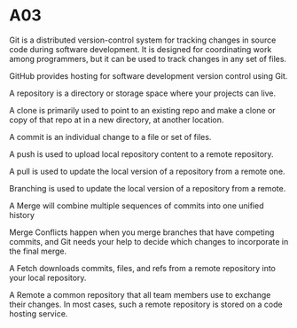# A03

Git is a distributed version-control system for tracking changes in source code during software development. It is designed for coordinating work among programmers, but it can be used to track changes in any set of files. 

GitHub provides hosting for software development version control using Git.

A repository is a directory or storage space where your projects can live.

A clone is primarily used to point to an existing repo and make a clone or copy of that repo at in a new directory, at another location.

A commit is an individual change to a file or set of files.

A push is used to upload local repository content to a remote repository.

A pull is used to update the local version of a repository from a remote one. 

Branching is used to update the local version of a repository from a remote.

A Merge will combine multiple sequences of commits into one unified history

Merge Conflicts happen when you merge branches that have competing commits, and Git needs your help to decide which changes to incorporate in the final merge.

A Fetch downloads commits, files, and refs from a remote repository into your local repository.

A Remote a common repository that all team members use to exchange their changes. In most cases, such a remote repository is stored on a code hosting service.
